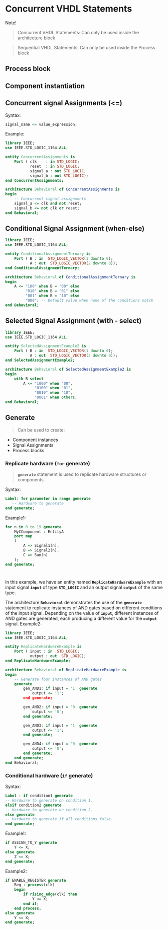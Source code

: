 # Concurrent VHDL Statements
Note!
> Concurrent VHDL Statements: Can only be used inside the architecture block

> Sequential VHDL Statements: Can only be used inside the Process block


## Process block

## Component instantiation

## Concurrent signal Assignments (<=)

Syntax:

```vhdl
signal_name <= value_expression;
```

Example:

```vhdl
library IEEE;
use IEEE.STD_LOGIC_1164.ALL;

entity ConcurrentAssignments is
    Port ( clk    : in STD_LOGIC;
           reset  : in STD_LOGIC;
           signal_a : out STD_LOGIC;
           signal_b : out STD_LOGIC);
end ConcurrentAssignments;

architecture Behavioral of ConcurrentAssignments is
begin
    -- Concurrent signal assignments
    signal_a <= clk and not reset;
    signal_b <= not clk or reset;
end Behavioral;
```

## Conditional Signal Assignment (when-else)

```vhdl
library IEEE;
use IEEE.STD_LOGIC_1164.ALL;

entity ConditionalAssignmentTernary is
    Port ( B : in  STD_LOGIC_VECTOR(1 downto 0);
           A : out  STD_LOGIC_VECTOR(2 downto 0));
end ConditionalAssignmentTernary;

architecture Behavioral of ConditionalAssignmentTernary is
begin
    A <= "100" when B = "00" else
         "010" when B = "01" else
         "001" when B = "10" else
         "000"; -- Default value when none of the conditions match
end Behavioral;
```

## Selected Signal Assignment (with - select)

```vhdl
library IEEE;
use IEEE.STD_LOGIC_1164.ALL;

entity SelectedAssignmentExample2 is
    Port ( B : in  STD_LOGIC_VECTOR(1 downto 0);
           A : out  STD_LOGIC_VECTOR(3 downto 0));
end SelectedAssignmentExample2;

architecture Behavioral of SelectedAssignmentExample2 is
begin
    with B select
        A <= "1000" when "00",
             "0100" when "01",
             "0010" when "10",
             "0001" when others;
end Behavioral;
```

## Generate

> Can be used to create:
> 
- Component instances
- Signal Assignments
- Process blocks

### Replicate hardware (`for` generate)

> **`generate`** statement is used to replicate hardware structures or components.
> 

Syntax:

```vhdl
Label: for parameter in range generate
   -- Hardware to generate
end generate;
```

Example1:

```vhdl
for n in 0 to 19 generate
	MyCComponent : EntityA
	port map
	(
		A => Signal1(n),
		B => Signal2(n),
		C => Sum(n)
	);
end generate;
```
#

In this example, we have an entity named **`ReplicateHardwareExample`** with an input signal **`input`** of type **`STD_LOGIC`** and an output signal **`output`** of the same type.

The architecture **`Behavioral`** demonstrates the use of the **`generate`** statement to replicate instances of AND gates based on different conditions of the input signal. 
Depending on the value of **`input`**, different instances of AND gates are generated, each producing a different value for the **`output`** signal.
Example2:

```vhdl
library IEEE;
use IEEE.STD_LOGIC_1164.ALL;

entity ReplicateHardwareExample is
    Port ( input : in  STD_LOGIC;
           output : out  STD_LOGIC);
end ReplicateHardwareExample;

architecture Behavioral of ReplicateHardwareExample is
begin
    -- Generate four instances of AND gates
    generate
        gen_AND1: if input = '1' generate
            output <= '1';
        end generate;

        gen_AND2: if input = '0' generate
            output <= '0';
        end generate;

        gen_AND3: if input = '1' generate
            output <= '1';
        end generate;

        gen_AND4: if input = '0' generate
            output <= '0';
        end generate;
    end generate;
end Behavioral;
```

### Conditional hardware (`if` generate)

Syntax:

```vhdl
Label : if condition1 generate
-- Hardware to generate on condition 1.
elsif condition2 generate
-- Hardware to generate on condition 2.
else generate
-- Hardware to generate if all conditions false.
end generate;
```

Example1:

```vhdl
if ASSIGN_TO_Y generate
	Y <= X;
else generate
	Z <= X;
end generate;
```

Example2:

```vhdl
if ENABLE_REGISTER generate
	Reg : process(clk)
	begin
		if rising_edge(clk) then
			Y <= X;
		end if;
	end process;
else generate
	Y <= X;
end generate;
```

